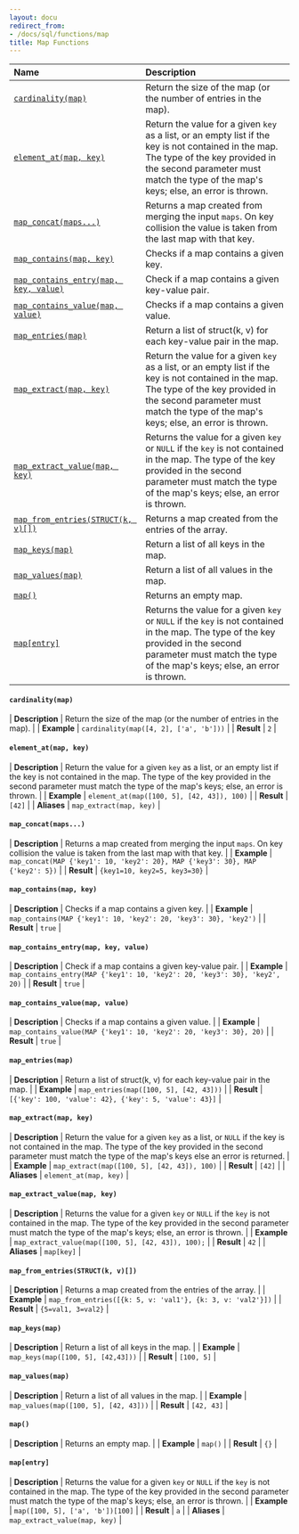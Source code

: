 ```yaml
---
layout: docu
redirect_from:
- /docs/sql/functions/map
title: Map Functions
---
```


<!-- markdownlint-disable MD001 -->

| Name | Description |
|:--|:-------|
| [`cardinality(map)`](#cardinalitymap) | Return the size of the map (or the number of entries in the map). |
| [`element_at(map, key)`](#element_atmap-key) | Return the value for a given `key` as a list, or an empty list if the key is not contained in the map. The type of the key provided in the second parameter must match the type of the map's keys; else, an error is thrown. |
| [`map_concat(maps...)`](#map_concatmaps) | Returns a map created from merging the input `maps`. On key collision the value is taken from the last map with that key. |
| [`map_contains(map, key)`](#map_containsmap-key) | Checks if a map contains a given key. |
| [`map_contains_entry(map, key, value)`](#map_contains_entrymap-key-value) | Check if a map contains a given key-value pair. |
| [`map_contains_value(map, value)`](#map_contains_valuemap-value) | Checks if a map contains a given value. |
| [`map_entries(map)`](#map_entriesmap) | Return a list of struct(k, v) for each key-value pair in the map. |
| [`map_extract(map, key)`](#map_extractmap-key) | Return the value for a given `key` as a list, or an empty list if the key is not contained in the map. The type of the key provided in the second parameter must match the type of the map's keys; else, an error is thrown. |
| [`map_extract_value(map, key)`](#map_extract_valuemap-key) | Returns the value for a given `key` or `NULL` if the `key` is not contained in the map. The type of the key provided in the second parameter must match the type of the map's keys; else, an error is thrown. |
| [`map_from_entries(STRUCT(k, v)[])`](#map_from_entriesstructk-v) | Returns a map created from the entries of the array. |
| [`map_keys(map)`](#map_keysmap) | Return a list of all keys in the map. |
| [`map_values(map)`](#map_valuesmap) | Return a list of all values in the map. |
| [`map()`](#map) | Returns an empty map. |
| [`map[entry]`](#mapentry) | Returns the value for a given `key` or `NULL` if the `key` is not contained in the map. The type of the key provided in the second parameter must match the type of the map's keys; else, an error is thrown. |

#### `cardinality(map)`

<div class="nostroke_table"></div>

| **Description** | Return the size of the map (or the number of entries in the map). |
| **Example** | `cardinality(map([4, 2], ['a', 'b']))` |
| **Result** | `2` |

#### `element_at(map, key)`

<div class="nostroke_table"></div>

| **Description** | Return the value for a given `key` as a list, or an empty list if the key is not contained in the map. The type of the key provided in the second parameter must match the type of the map's keys; else, an error is thrown. |
| **Example** | `element_at(map([100, 5], [42, 43]), 100)` |
| **Result** | `[42]` |
| **Aliases** | `map_extract(map, key)` |

#### `map_concat(maps...)`

<div class="nostroke_table"></div>

| **Description** | Returns a map created from merging the input `maps`. On key collision the value is taken from the last map with that key. |
| **Example** | `map_concat(MAP {'key1': 10, 'key2': 20}, MAP {'key3': 30}, MAP {'key2': 5})` |
| **Result** | `{key1=10, key2=5, key3=30}` |

#### `map_contains(map, key)`

<div class="nostroke_table"></div>

| **Description** | Checks if a map contains a given key. |
| **Example** | `map_contains(MAP {'key1': 10, 'key2': 20, 'key3': 30}, 'key2')` |
| **Result** | `true` |

#### `map_contains_entry(map, key, value)`

<div class="nostroke_table"></div>

| **Description** | Check if a map contains a given key-value pair. |
| **Example** | `map_contains_entry(MAP {'key1': 10, 'key2': 20, 'key3': 30}, 'key2', 20)` |
| **Result** | `true` |

#### `map_contains_value(map, value)`

<div class="nostroke_table"></div>

| **Description** | Checks if a map contains a given value. |
| **Example** | `map_contains_value(MAP {'key1': 10, 'key2': 20, 'key3': 30}, 20)` |
| **Result** | `true` |

#### `map_entries(map)`

<div class="nostroke_table"></div>

| **Description** | Return a list of struct(k, v) for each key-value pair in the map. |
| **Example** | `map_entries(map([100, 5], [42, 43]))` |
| **Result** | `[{'key': 100, 'value': 42}, {'key': 5, 'value': 43}]` |

#### `map_extract(map, key)`

<div class="nostroke_table"></div>

| **Description** | Return the value for a given `key` as a list, or `NULL` if the key is not contained in the map. The type of the key provided in the second parameter must match the type of the map's keys else an error is returned. |
| **Example** | `map_extract(map([100, 5], [42, 43]), 100)` |
| **Result** | `[42]` |
| **Aliases** | `element_at(map, key)` |

#### `map_extract_value(map, key)`

<div class="nostroke_table"></div>

| **Description** | Returns the value for a given `key` or `NULL` if the `key` is not contained in the map. The type of the key provided in the second parameter must match the type of the map's keys; else, an error is thrown. |
| **Example** | `map_extract_value(map([100, 5], [42, 43]), 100);` |
| **Result** | `42` |
| **Aliases** | `map[key]` |

#### `map_from_entries(STRUCT(k, v)[])`

<div class="nostroke_table"></div>

| **Description** | Returns a map created from the entries of the array. |
| **Example** | `map_from_entries([{k: 5, v: 'val1'}, {k: 3, v: 'val2'}])` |
| **Result** | `{5=val1, 3=val2}` |

#### `map_keys(map)`

<div class="nostroke_table"></div>

| **Description** | Return a list of all keys in the map. |
| **Example** | `map_keys(map([100, 5], [42,43]))` |
| **Result** | `[100, 5]` |

#### `map_values(map)`

<div class="nostroke_table"></div>

| **Description** | Return a list of all values in the map. |
| **Example** | `map_values(map([100, 5], [42, 43]))` |
| **Result** | `[42, 43]` |

#### `map()`

<div class="nostroke_table"></div>

| **Description** | Returns an empty map. |
| **Example** | `map()` |
| **Result** | `{}` |

#### `map[entry]`

<div class="nostroke_table"></div>

| **Description** | Returns the value for a given `key` or `NULL` if the `key` is not contained in the map. The type of the key provided in the second parameter must match the type of the map's keys; else, an error is thrown. |
| **Example** | `map([100, 5], ['a', 'b'])[100]` |
| **Result** | `a` |
| **Aliases** | `map_extract_value(map, key)` |
